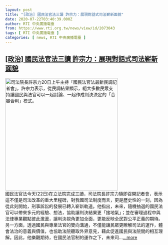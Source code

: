 ```yaml
---
layout: post
title: "[政治] 國民法官法三讀 許宗力：展現對話式司法嶄新面貌"
date: 2020-07-22T03:40:39.000Z
author: RTI 中央廣播電臺
from: https://www.rti.org.tw/news/view/id/2073043
tags: [ RTI 中央廣播電臺 ]
categories: [ news, RTI 中央廣播電臺 ]
---
```

<!--1595389239000-->
[[政治] 國民法官法三讀 許宗力：展現對話式司法嶄新面貌](https://www.rti.org.tw/news/view/id/2073043)
------

<div>
<img src="https://static.rti.org.tw/assets/thumbnails/2020/07/20/20200720000016M.jpg" width="360" alt="司法院長許宗力20日上午主持「國民法官法最新民調記者會」，許宗力表示，從民調結果顯示，絕大多數民眾支持讓國民與法官可以一起討論、一起作成判決決定的「合審合判」模式。" title="司法院長許宗力20日上午主持「國民法官法最新民調記者會」，許宗力表示，從民調結果顯示，絕大多數民眾支持讓國民與法官可以一起討論、一起作成判決決定的「合審合判」模式。"><br>國民法官法今天(22日)在立法院完成三讀，司法院長許宗力隨即召開記者會，表示這不僅是司法改革的重大里程碑，對我國司法制度而言，更是歷史性的一刻，因為從此刻開始，刑事訴訟的發展已轉入嶄新軌道。他指出，未來，隨機抽選的國民法官可以帶來多元的經驗、想法，協助讓判決結果更「接地氣」；並在審理過程中與法律專業觀點彼此激盪，讓判決視角更加全面，更能反映全民對公平正義的期待。另一方面，透過國民與專業法官的雙向溝通，不僅能讓民眾更瞭解司法的運作，體會法治的意義與價值，也協助法院聽取外界意見，藉此促進國民與法院間的相互理解。因此，他樂觀期待，在國民法官制的運作之下，未來司...<a target="_blank" href="https://www.rti.org.tw/news/view/id/2073043">...more</a>
</div>
